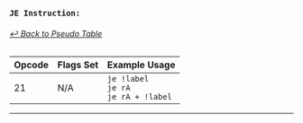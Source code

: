 ### `JE Instruction:`
###### [↩ Back to Pseudo Table](../README.md)

| Opcode | Flags Set    | Example Usage |
|--------|-------------|---------------|
| 21     | N/A | `je !label` <br> `je rA` <br> `je rA + !label`             |
---